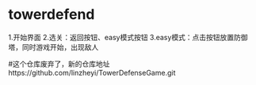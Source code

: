 # towerdefend
1.开始界面  2.选关：返回按钮、easy模式按钮 3.easy模式：点击按钮放置防御塔，同时游戏开始，出现敌人

#这个仓库废弃了，新的仓库地址https://github.com/linzheyi/TowerDefenseGame.git
